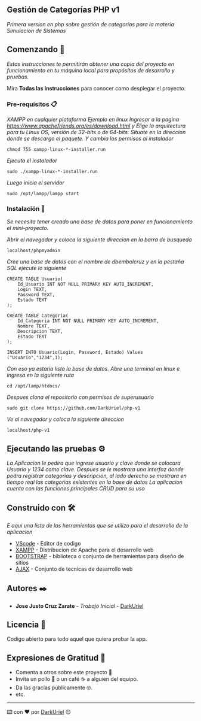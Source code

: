 ## Gestión de Categorías PHP v1

_Primera version en php sobre gestión de categorías para la materia Simulacion de Sistemas_

## Comenzando 🚀

_Estas instrucciones te permitirán obtener una copia del proyecto en funcionamiento en tu máquina local para propósitos de desarrollo y pruebas._

Mira **Todas las instrucciones** para conocer como desplegar el proyecto.


### Pre-requisitos 📋

_XAMPP en cualquier plataforma_
_Ejemplo en linux_
_Ingresar a la pagina https://www.apachefriends.org/es/download.html y Elige la arquitectura para tu Linux OS, versión de 32-bits o de 64-bits._
_Situate en la direccion donde se descargo el paquete._
_Y cambia los permisos al instalador_

```
chmod 755 xampp-linux-*-installer.run
```
_Ejecuta el instalador_

```
sudo ./xampp-linux-*-installer.run
```

_Luego inicia el servidor_

```
sudo /opt/lampp/lampp start
```

### Instalación 🔧

_Se necesita tener creado una base de datos para poner en funcionamiento el mini-proyecto._

_Abrir el navegador y coloca la siguiente direccion en la barra de busqueda_

```
localhost/phpmyadmin
```

_Cree una base de datos con el nombre de dbembolcruz y en la pestaña SQL ejecute lo siguiente_

```
CREATE TABLE Usuario(
	Id_Usuario INT NOT NULL PRIMARY KEY AUTO_INCREMENT,
    Login TEXT,
    Password TEXT,
    Estado TEXT
);

CREATE TABLE Categoria(
	Id_Categoria INT NOT NULL PRIMARY KEY AUTO_INCREMENT,
    Nombre TEXT,
    Descripcion TEXT,
    Estado TEXT
);

INSERT INTO Usuario(Login, Password, Estado) Values ("Usuario","1234",1);

```

_Con eso ya estaria listo la base de datos._
_Abre una terminal en linux e ingresa en la siguiente ruta_


```
cd /opt/lamp/htdocs/
```

_Despues clona el repositorio con permisos de superusuario_

```
sudo git clone https://github.com/DarkUriel/php-v1
```

_Ve al navegador y coloca la siguiente direccion_

```
localhost/php-v1
```

## Ejecutando las pruebas ⚙️

_La Aplicacion le pedira que ingrese usuario y clave donde se colocara Usuario y 1234 como clave._
_Despues se le mostrara una interfaz donde podra registrar categorias y descripcion, al lado derecho se mostrara en tiempo real las categorias existentes en la base de datos_
_La aplicacion cuenta con las funciones principales CRUD para su uso_

## Construido con 🛠️

_E aqui una lista de las herramientas que se utilizo para el desarrollo de la aplicacion_

* [VScode](https://code.visualstudio.com/) - Editor de codigo 
* [XAMPP](https://www.apachefriends.org/es/index.html) - Distribucion de Apache para el desarrollo web
* [BOOTSTRAP](https://getbootstrap.com/) - biblioteca o conjunto de herramientas para diseño de sitios
* [AJAX](https://developer.mozilla.org/es/docs/Web/Guide/AJAX) - Conjunto de tecnicas de desarrollo web

## Autores ✒️


* **Jose Justo Cruz Zarate** - *Trabajo Inicial* - [DarkUriel](https://github.com/DarkUriel)

## Licencia 📄

Codigo abierto para todo aquel que quiera probar la app.

## Expresiones de Gratitud 🎁

* Comenta a otros sobre este proyecto 📢
* Invita un pollo 🍗 o un café ☕ a alguien del equipo. 
* Da las gracias públicamente 🤓.
* etc.



---
⌨️ con ❤️ por [DarkUriel](https://github.com/DarkUriel) 😊
